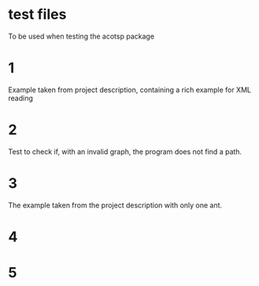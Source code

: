 # test files

To be used when testing the acotsp package

# 1

Example taken from project description, containing a rich example for XML reading

# 2

Test to check if, with an invalid graph, the program does not find a path.

# 3

The example taken from the project description with only one ant.

# 4

# 5
